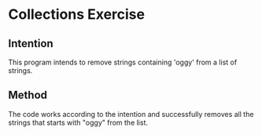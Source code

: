 # Collections Exercise

## Intention

This program intends to remove strings containing 'oggy' from a list of strings.

## Method

The code works according to the intention and successfully removes all the strings that starts with "oggy" from the list.

